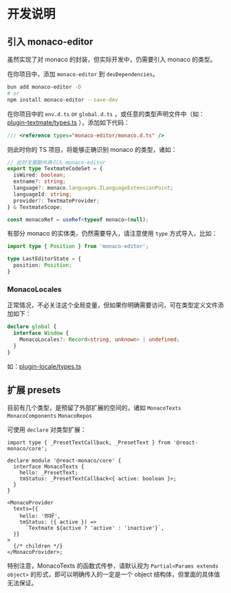 # 开发说明

## 引入 monaco-editor

虽然实现了对 monaco 的封装，但实际开发中，仍需要引入 monaco 的类型。

在你项目中，添加 `monaco-editor` 到 `devDependencies`。

```bash
bun add monaco-editor -D
# or
npm install monaco-editor --save-dev
```

在你项目中的 `env.d.ts` or `global.d.ts`
，或任意的类型声明文件中（如：[plugin-textmate/types.ts](packages/plugin-textmate/src/types.ts)
），添加如下代码：

```ts
/// <reference types="monaco-editor/monaco.d.ts" />
```

则此时你的 TS 项目，将能够正确识别 monaco 的类型，诸如：

```ts
// 此时无需额外再引入 monaco-editor
export type TextmateCodeSet = {
  isWired: boolean;
  extname?: string;
  language?: monaco.languages.ILanguageExtensionPoint;
  languageId: string;
  provider?: TextmateProvider;
} & TextmateScope;

const monacoRef = useRef<typeof monaco>(null);
```

有部分 monaco 的实体类，仍然需要导入，请注意使用 `type` 方式导入，比如：

```ts
import type { Position } from 'monaco-editor';

type LastEditorState = {
  position: Position;
}
```

### MonacoLocales

正常情况，不必关注这个全局变量，但如果你明确需要访问，可在类型定义文件添加如下：

```ts
declare global {
  interface Window {
    MonacoLocales?: Record<string, unknown> | undefined;
  }
}
```

如：[plugin-locale/types.ts](../packages/plugin-locale/src/types.ts)

## 扩展 presets

目前有几个类型，是预留了外部扩展的空间的，诸如 `MonacoTexts` `MonacoComponents`
`MonacoRepos`

可使用 `declare` 对类型扩展：

```tsx
import type { _PresetTextCallback, _PresetText } from '@react-monaco/core';

declare module '@react-monaco/core' {
  interface MonacoTexts {
    hello: _PresetText;
    tmStatus: _PresetTextCallback<{ active: boolean }>;
  }
}

<MonacoProvider
  texts={{
    hello: '你好',
    tmStatus: ({ active }) =>
      `Textmate ${active ? 'active' : 'inactive'}`,
  }}
>
  {/* children */}
</MonacoProvider>;
```

特别注意，MonacoTexts 的函数式传参，请默认视为 `Partial<Params extends object>`
的形式，即可以明确传入的一定是一个 object 结构体，但里面的具体值无法保证。
